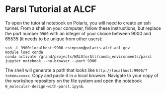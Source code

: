 # Parsl Tutorial at ALCF

To open the tutorial notebook on Polaris, you will need to create an ssh tunnel.  From a shell on your computer, follow these instructions, but replace the port number `9900` with an integer of your choice between 9000 and 65535 (it needs to be unique from other users):

```
ssh -L 9900:localhost:9900 csimpson@polaris.alcf.anl.gov
module load conda
conda activate /grand/projects/WALSforAll/conda_environments/parsl
jupyter notebook --no-browser --port 9900
```
The shell will generate a path that looks like `http://localhost:9900/?token=xxxxx`.  Copy and paste it in a local browser.  Navigate to your copy of the workshop repository on the file system and open the notebook `0_molecular-design-with-parsl.ipynb`.
